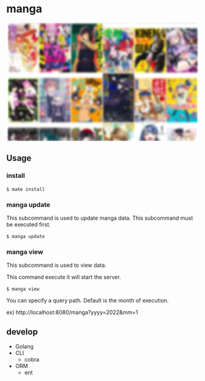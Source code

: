 # manga
![](https://raw.githubusercontent.com/ritarock/manga/main/etc/manga.png)

## Usage
### install
```
$ make install
```

### manga update
This subcommand is used to update manga data.
This subcommand must be executed first.

```
$ manga update
```

### manga view
This subcommand is used to view data.

This command execute it will start the server.

```
$ manga view
```

You can specify a query path. Default is the month of execution.

ex) http://localhost:8080/manga?yyyy=2022&mm=1

## develop
- Golang
- CLI
    - cobra
- ORM
    - ent
